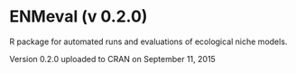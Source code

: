 # ENMeval (v 0.2.0)
R package for automated runs and evaluations of ecological niche models.

Version 0.2.0 uploaded to CRAN on September 11, 2015
